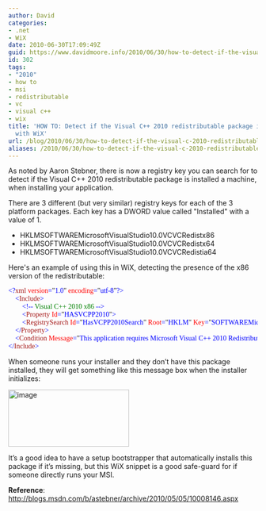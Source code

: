```yaml
---
author: David
categories:
- .net
- WiX
date: 2010-06-30T17:09:49Z
guid: https://www.davidmoore.info/2010/06/30/how-to-detect-if-the-visual-c-2010-redistributable-package-is-installed-with-wix-2/
id: 302
tags:
- "2010"
- how to
- msi
- redistributable
- vc
- visual c++
- wix
title: 'HOW TO: Detect if the Visual C++ 2010 redistributable package is installed
  with WiX'
url: /blog/2010/06/30/how-to-detect-if-the-visual-c-2010-redistributable-package-is-installed-with-wix-2/
aliases: /2010/06/30/how-to-detect-if-the-visual-c-2010-redistributable-package-is-installed-with-wix-2/
---
```


As noted by Aaron Stebner, there is now a registry key you can search for to detect if the Visual C++ 2010 redistributable package is installed a machine, when installing your application.

There are 3 different (but very similar) registry keys for each of the 3 platform packages. Each key has a DWORD value called "Installed" with a value of 1.

  * HKLMSOFTWAREMicrosoftVisualStudio10.0VCVCRedistx86
  * HKLMSOFTWAREMicrosoftVisualStudio10.0VCVCRedistx64
  * HKLMSOFTWAREMicrosoftVisualStudio10.0VCVCRedistia64

Here's an example of using this in WiX, detecting the presence of the x86 version of the redistributable:

<pre style="font-family: consolas;"><span style="color: blue;">&lt;?</span><span style="color: #a31515;">xml</span><span style="color: blue;"> </span><span style="color: red;">version</span><span style="color: blue;">=</span>"<span style="color: blue;">1.0</span>"<span style="color: blue;"> </span><span style="color: red;">encoding</span><span style="color: blue;">=</span>"<span style="color: blue;">utf-8</span>"<span style="color: blue;">?&gt;
</span><span style="color: blue;">    &lt;</span><span style="color: #a31515;">Include</span><span style="color: blue;">&gt;</span><span style="color: blue;">
        &lt;!--</span><span style="color: green;"> Visual C++ 2010 x86 </span><span style="color: blue;">--&gt;</span><span style="color: blue;">
        &lt;</span><span style="color: #a31515;">Property</span><span style="color: blue;"> </span><span style="color: red;">Id</span><span style="color: blue;">=</span>"<span style="color: blue;">HASVCPP2010</span>"<span style="color: blue;">&gt;
</span><span style="color: blue;">        &lt;</span><span style="color: #a31515;">RegistrySearch</span><span style="color: blue;"> </span><span style="color: red;">Id</span><span style="color: blue;">=</span>"<span style="color: blue;">HasVCPP2010Search</span>"<span style="color: blue;"> </span><span style="color: red;">Root</span><span style="color: blue;">=</span>"<span style="color: blue;">HKLM</span>"<span style="color: blue;"> </span><span style="color: red;">Key</span><span style="color: blue;">=</span>"<span style="color: blue;">SOFTWAREMicrosoftVisualStudio10.0VCVCRedistx86</span>"<span style="color: blue;"> </span><span style="color: red;">Name</span><span style="color: blue;">=</span>"<span style="color: blue;">Installed</span>"<span style="color: blue;"> </span><span style="color: red;">Type</span><span style="color: blue;">=</span>"<span style="color: blue;">raw</span>"<span style="color: blue;"> /&gt;</span><span style="color: blue;">
    &lt;/</span><span style="color: #a31515;">Property</span><span style="color: blue;">&gt;</span><span style="color: blue;">    
    &lt;</span><span style="color: #a31515;">Condition</span><span style="color: blue;"> </span><span style="color: red;">Message</span><span style="color: blue;">=</span>"<span style="color: blue;">This application requires Microsoft Visual C++ 2010 Redistributable Package (x86).</span>"<span style="color: blue;">&gt;</span>Installed OR (HASVCPP2010)<span style="color: blue;">&lt;/</span><span style="color: #a31515;">Condition</span><span style="color: blue;">&gt;</span><span style="color: blue;">
&lt;/</span><span style="color: #a31515;">Include</span><span style="color: blue;">&gt;</span></pre>

When someone runs your installer and they don’t have this package installed, they will get something like this message box when the installer initializes:

[<img style="display: inline; border: 0px;" title="image" src="/wp-content/uploads/2010/06/image_thumb.png" border="0" alt="image" width="244" height="115" />](/wp-content/uploads/2010/06/image.png)

It’s a good idea to have a setup bootstrapper that automatically installs this package if it’s missing, but this WiX snippet is a good safe-guard for if someone directly runs your MSI.

**Reference**: <http://blogs.msdn.com/b/astebner/archive/2010/05/05/10008146.aspx>